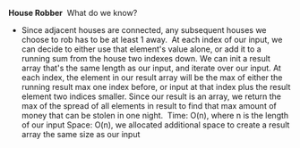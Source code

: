 **House Robber**
​
What do we know?
* Since adjacent houses are connected, any subsequent houses we choose to rob has to be at least 1 away.
​
At each index of our input, we can decide to either use that element's value alone, or add it to a running sum from the house two indexes down. We can init a result array that's the same length as our input, and iterate over our input. At each index, the element in our result array will be the max of either the running result max one index before, or input at that index plus the result element two indices smaller. Since our result is an array, we return the max of the spread of all elements in result to find that max amount of money that can be stolen in one night.
​
Time: O(n), where n is the length of our input
Space: O(n), we allocated additional space to create a result array the same size as our input
